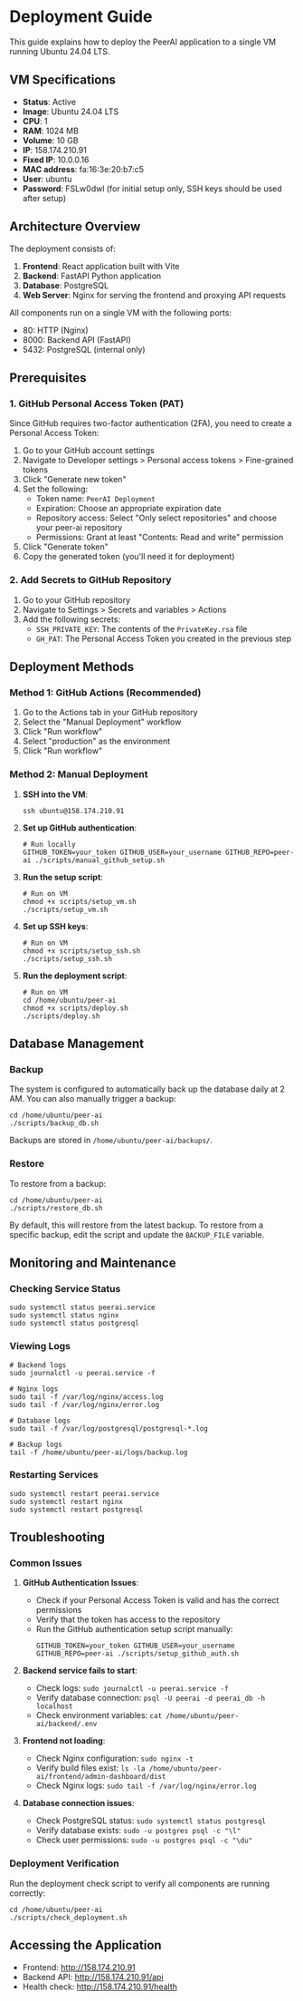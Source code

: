 # Deployment Guide

This guide explains how to deploy the PeerAI application to a single VM running Ubuntu 24.04 LTS.

## VM Specifications

- **Status**: Active
- **Image**: Ubuntu 24.04 LTS
- **CPU**: 1
- **RAM**: 1024 MB
- **Volume**: 10 GB
- **IP**: 158.174.210.91
- **Fixed IP**: 10.0.0.16
- **MAC address**: fa:16:3e:20:b7:c5
- **User**: ubuntu
- **Password**: FSLw0dwl (for initial setup only, SSH keys should be used after setup)

## Architecture Overview

The deployment consists of:

1. **Frontend**: React application built with Vite
2. **Backend**: FastAPI Python application
3. **Database**: PostgreSQL
4. **Web Server**: Nginx for serving the frontend and proxying API requests

All components run on a single VM with the following ports:
- 80: HTTP (Nginx)
- 8000: Backend API (FastAPI)
- 5432: PostgreSQL (internal only)

## Prerequisites

### 1. GitHub Personal Access Token (PAT)

Since GitHub requires two-factor authentication (2FA), you need to create a Personal Access Token:

1. Go to your GitHub account settings
2. Navigate to Developer settings > Personal access tokens > Fine-grained tokens
3. Click "Generate new token"
4. Set the following:
   - Token name: `PeerAI Deployment`
   - Expiration: Choose an appropriate expiration date
   - Repository access: Select "Only select repositories" and choose your peer-ai repository
   - Permissions: Grant at least "Contents: Read and write" permission
5. Click "Generate token"
6. Copy the generated token (you'll need it for deployment)

### 2. Add Secrets to GitHub Repository

1. Go to your GitHub repository
2. Navigate to Settings > Secrets and variables > Actions
3. Add the following secrets:
   - `SSH_PRIVATE_KEY`: The contents of the `PrivateKey.rsa` file
   - `GH_PAT`: The Personal Access Token you created in the previous step

## Deployment Methods

### Method 1: GitHub Actions (Recommended)

1. Go to the Actions tab in your GitHub repository
2. Select the "Manual Deployment" workflow
3. Click "Run workflow"
4. Select "production" as the environment
5. Click "Run workflow"

### Method 2: Manual Deployment

1. **SSH into the VM**:
   ```
   ssh ubuntu@158.174.210.91
   ```

2. **Set up GitHub authentication**:
   ```
   # Run locally
   GITHUB_TOKEN=your_token GITHUB_USER=your_username GITHUB_REPO=peer-ai ./scripts/manual_github_setup.sh
   ```

3. **Run the setup script**:
   ```
   # Run on VM
   chmod +x scripts/setup_vm.sh
   ./scripts/setup_vm.sh
   ```

4. **Set up SSH keys**:
   ```
   # Run on VM
   chmod +x scripts/setup_ssh.sh
   ./scripts/setup_ssh.sh
   ```

5. **Run the deployment script**:
   ```
   # Run on VM
   cd /home/ubuntu/peer-ai
   chmod +x scripts/deploy.sh
   ./scripts/deploy.sh
   ```

## Database Management

### Backup

The system is configured to automatically back up the database daily at 2 AM. You can also manually trigger a backup:

```
cd /home/ubuntu/peer-ai
./scripts/backup_db.sh
```

Backups are stored in `/home/ubuntu/peer-ai/backups/`.

### Restore

To restore from a backup:

```
cd /home/ubuntu/peer-ai
./scripts/restore_db.sh
```

By default, this will restore from the latest backup. To restore from a specific backup, edit the script and update the `BACKUP_FILE` variable.

## Monitoring and Maintenance

### Checking Service Status

```
sudo systemctl status peerai.service
sudo systemctl status nginx
sudo systemctl status postgresql
```

### Viewing Logs

```
# Backend logs
sudo journalctl -u peerai.service -f

# Nginx logs
sudo tail -f /var/log/nginx/access.log
sudo tail -f /var/log/nginx/error.log

# Database logs
sudo tail -f /var/log/postgresql/postgresql-*.log

# Backup logs
tail -f /home/ubuntu/peer-ai/logs/backup.log
```

### Restarting Services

```
sudo systemctl restart peerai.service
sudo systemctl restart nginx
sudo systemctl restart postgresql
```

## Troubleshooting

### Common Issues

1. **GitHub Authentication Issues**:
   - Check if your Personal Access Token is valid and has the correct permissions
   - Verify that the token has access to the repository
   - Run the GitHub authentication setup script manually:
     ```
     GITHUB_TOKEN=your_token GITHUB_USER=your_username GITHUB_REPO=peer-ai ./scripts/setup_github_auth.sh
     ```

2. **Backend service fails to start**:
   - Check logs: `sudo journalctl -u peerai.service -f`
   - Verify database connection: `psql -U peerai -d peerai_db -h localhost`
   - Check environment variables: `cat /home/ubuntu/peer-ai/backend/.env`

3. **Frontend not loading**:
   - Check Nginx configuration: `sudo nginx -t`
   - Verify build files exist: `ls -la /home/ubuntu/peer-ai/frontend/admin-dashboard/dist`
   - Check Nginx logs: `sudo tail -f /var/log/nginx/error.log`

4. **Database connection issues**:
   - Check PostgreSQL status: `sudo systemctl status postgresql`
   - Verify database exists: `sudo -u postgres psql -c "\l"`
   - Check user permissions: `sudo -u postgres psql -c "\du"`

### Deployment Verification

Run the deployment check script to verify all components are running correctly:

```
cd /home/ubuntu/peer-ai
./scripts/check_deployment.sh
```

## Accessing the Application

- Frontend: http://158.174.210.91
- Backend API: http://158.174.210.91/api
- Health check: http://158.174.210.91/health 